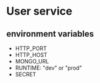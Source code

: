 # User service

## environment variables

- HTTP_PORT
- HTTP_HOST
- MONGO_URL
- RUNTIME: "dev" or "prod"
- SECRET
